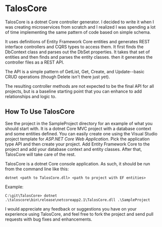 # TalosCore
TalosCore is a dotnet Core controller generator. I decided to write it when I was creating microservices from scratch and I realized I was spending a lot of time implementing the same pattern of code based on simple schema.

It uses definitions of Entity Framework Core entities and generates REST interface controllers and CQRS types to access them. It first finds the DbContext class and parses out the DbSet properties. It takes that set of entities and then finds and parses the entity classes.  then it generates the controller files as a REST API.

The API is a simple pattern of GetList, Get, Create, and Update--basic CRUD operations (though Delete isn't there just yet).

The resulting controller methods are not expected to be the final API for all projects, but is a baseline starting point that you can enhance to add relationships and logic to.

## How To Use TalosCore
See the project in the SampleProject directory for an example of what you should start with. It is a dotnet Core MVC project with a database context and some entities defined. You can easily create one using the Visual Studio project template for *ASP.NET Core Web Application*. Pick the application type API and then create your project. Add Entity Framework Core to the project and add your database context and entity classes. After that, TalosCore will take care of the rest.

TalosCore is a dotnet Core console application.  As such, it should be run from the command line like this:
```
dotnet <path to TalosCore.dll> <path to project with EF entities>
```
Example:
```
C:\git\TalosCore> dotnet .\taloscore\bin\release\netcoreapp2.1\TalosCore.dll .\SampleProject
```
I would appreciate any feedback or suggestions you have on your experience using TalosCore, and feel free to fork the project and send pull requests with bug fixes and enhancements.
